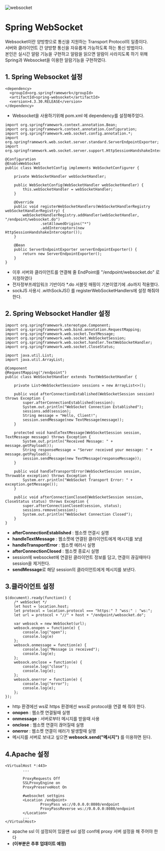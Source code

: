 ![websocket](https://github.com/DuHyeon2/DailyStudy/assets/83499405/ea728c5b-72a0-460e-9083-a0904fe1bbfd)

# Spring WebSocket
Websocket이란 양방향으로 통신을 지원하는 Transport Protocol의 일종이다. <br>
서버와 클라이언트 간 양방향 통신을 자유롭게 가능하도록 하는 통신 방법이다. <br>
본인은 실시간 알람 기능을 구현하고 알람을 읽으면 알람이 사라지도록 하기 위해 Spring과 Websocket을 이용한 알람기능을 구현하였다.<br>

## 1. Spring Websocket 설정
```
<dependency>
  <groupId>org.springframework</groupId>
  <artifactId>spring-websocket</artifactId>
  <version>4.3.30.RELEASE</version>
</dependency>
```
- Websocket을 사용하기위해 pom.xml 에 dependency를 설정해주었다.

```
import org.springframework.context.annotation.Bean;
import org.springframework.context.annotation.Configuration;
import org.springframework.web.socket.config.annotation.*;
import org.springframework.web.socket.server.standard.ServerEndpointExporter;
import org.springframework.web.socket.server.support.HttpSessionHandshakeInterceptor;

@Configuration
@EnableWebSocket
public class WebSocketConfig implements WebSocketConfigurer {

    private WebSocketHandler webSocketHandler;

    public WebSocketConfig(WebSocketHandler webSocketHandler) {
        this.webSocketHandler = webSocketHandler;
    }

    @Override
    public void registerWebSocketHandlers(WebSocketHandlerRegistry webSocketHandlerRegistry) {
        webSocketHandlerRegistry.addHandler(webSocketHandler, "/endpoint/websocket.do")
                .setAllowedOrigins("*")
                .addInterceptors(new HttpSessionHandshakeInterceptor());
    }

    @Bean
    public ServerEndpointExporter serverEndpointExporter() {
        return new ServerEndpointExporter();
    }
}
```
- 이후 서버와 클라이언트를 연결해 줄 EndPoint를 "/endpoint/websocket.do" 로 지정하였다
- 전자정부프레임워크 기반이라 *.do 서블릿 매핑이 기본이였기에 .do까지 적용했다.
- sockJS 사용시 .withSockJS() 를 registerWebSocketHandlers에 설정 해줘야 한다.

## 2. Spring Websocket Handler 설정
```
import org.springframework.stereotype.Component;
import org.springframework.web.bind.annotation.RequestMapping;
import org.springframework.web.socket.TextMessage;
import org.springframework.web.socket.WebSocketSession;
import org.springframework.web.socket.handler.TextWebSocketHandler;
import org.springframework.web.socket.CloseStatus;

import java.util.List;
import java.util.ArrayList;

@Component
@RequestMapping("/endpoint")
public class WebSocketHandler extends TextWebSocketHandler {

    private List<WebSocketSession> sessions = new ArrayList<>();

    public void afterConnectionEstablished(WebSocketSession session) throws Exception {
        super.afterConnectionEstablished(session);
        System.out.println("WebSocket Connection Established");
        sessions.add(session);
        String message = "Hello, Client!";
        session.sendMessage(new TextMessage(message));
    }

    protected void handleTextMessage(WebSocketSession session, TextMessage message) throws Exception {
        System.out.println("Received Message: " + message.getPayload());
        String responseMessage = "Server received your message: " + message.getPayload();
        session.sendMessage(new TextMessage(responseMessage));
    }

    public void handleTransportError(WebSocketSession session, Throwable exception) throws Exception {
        System.err.println("WebSocket Transport Error: " + exception.getMessage());
    }

    public void afterConnectionClosed(WebSocketSession session, CloseStatus status) throws Exception {
        super.afterConnectionClosed(session, status);
        sessions.remove(session);
        System.out.println("WebSocket Connection Closed");
    }
}
```

- **afterConnectionEstablished** : 웹소켓 연결시 실행
- **handleTextMessage** : 웹소켓에 연결된 클라이언트에게 메시지를 보냄
- **handleTransportError** : 웹소켓 에러시 실행
- **afterConnectionClosed** : 웹소켓 종료시 실행
- session에 websocket에 연결된 클라이언트 정보를 담고, 연결이 끊길때마다 session을 제거한다.
- **sendMessage**로 해당 session의 클라이언트에게 메시지를 보낸다.

## 3.클라이언트 설정
```
$(document).ready(function() {
    /* webSocket */
    let host = location.host;
    let protocol = location.protocol === "https:" ? "wss:" : "ws:";
    let url = protocol + "//" + host + "/endpoint/websocket.do";

    var websock = new WebSocket(url);
    websock.onopen = function(e) {
        console.log("open");
        console.log(e)
    };
    websock.onmessage = function(e) {
        console.log("Message is received");
        console.log(e);
    };
    websock.onclose = function(e) {
        console.log("close");
        console.log(e);
    };
    websock.onerror = function(e) {
        console.log("error");
        console.log(e);
    };
});
```
- http 환경에선 ws로 https 환경에선 wss로 protocol을 연결 해 줘야 한다.
- **onopen** : 웹소켓 연결될때 실행
- **onmessage** : 서버로부터 메시지를 받을때 사용
- **onclose** : 웹소켓 연결이 끊어질때 실행
- **onerror** : 웹소켓 연결이 에러가 발생할때 실행
- 메시지를 서버로 보내고 싶으면 **websock.send("메시지")** 를 이용하면 된다.

## 4.Apache 설정
```
<VirtualHost *:443>
        ...

        ProxyRequests Off
        SSLProxyEngine on
        ProxyPreserveHost On

        #websocket settgins
        <Location /endpoint>
                ProxyPass ws://0.0.0.0:8080/endpoint
                ProxyPassReverse ws://0.0.0.0:8080/endpoint
        </Location>
        ...
</VirtualHost>
```
- apache ssl 이 설정되어 있을땐 ssl 설정 conf에 proxy 서버 설정을 해 주어야 한다
- **(이부분은 추후 업데이트 예정)**
